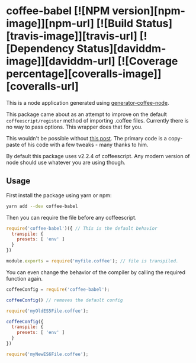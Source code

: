 # coffee-babel [![NPM version][npm-image]][npm-url] [![Build Status][travis-image]][travis-url] [![Dependency Status][daviddm-image]][daviddm-url] [![Coverage percentage][coveralls-image]][coveralls-url]

This is a node application generated using [generator-coffee-node](https://github.com/jhessin/generator-coffee-node).

This package came about as an attempt to improve on the default `coffeescript/register` method of importing .coffee files. Currently there is no way to pass options. This wrapper does that for you.

This wouldn't be possible without [this post](https://github.com/jashkenas/coffeescript/issues/4769#issuecomment-341394509). The primary code is a copy-paste of his code with a few tweaks - many thanks to him.

By default this package uses v2.2.4 of coffeescript. Any modern version of node should use whatever you are using though.

## Usage

First install the package using yarn or npm:

```bash
yarn add --dev coffee-babel
```

Then you can require the file before any coffeescript.

```javascript
require('coffee-babel')({ // This is the default behavior
  transpile: {
    presets: [ 'env' ]
  }
})

module.exports = require('myfile.coffee'); // file is transpiled.
```

You can even change the behavior of the compiler by calling the required function again.

```javascript
coffeeConfig = require('coffee-babel');

coffeeConfig() // removes the default config

require('myOldES5File.coffee');

coffeeConfig({
  transpile: {
    presets: [ 'env' ]
  }
})

require('myNewES6File.coffee');
```
